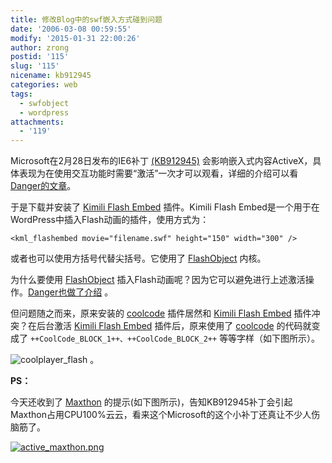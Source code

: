 ```yaml
---
title: 修改Blog中的swf嵌入方式碰到问题
date: '2006-03-08 00:59:55'
modify: '2015-01-31 22:00:26'
author: zrong
postid: '115'
slug: '115'
nicename: kb912945
categories: web
tags:
  - swfobject
  - wordpress
attachments:
  - '119'
---
```


Microsoft在2月28日发布的IE6补丁 [(KB912945)](http://support.microsoft.com/kb/912945/en-us) 会影响嵌入式内容ActiveX，具体表现为在使用交互功能时需要“激活”一次才可以观看，详细的介绍可以看 [Danger的文章](http://www.dengjie.com/weblog/comments.asp?post_id=1107)。

于是下载并安装了 [Kimili Flash Embed](http://www.kimili.com/plugins/kml_flashembed) 插件。Kimili Flash Embed是一个用于在WordPress中插入Flash动画的插件，使用方式为：  

```
<kml_flashembed movie="filename.swf" height="150" width="300" />
```

或者也可以使用方括号代替尖括号。它使用了 [FlashObject](http://blog.zengrong.net/post/103.html) 内核。

为什么要使用 [FlashObject](http://blog.zengrong.net/post/103.html) 插入Flash动画呢？因为它可以避免进行上述激活操作。[Danger也做了介绍](http://www.dengjie.com/weblog/comments.asp?post_id=1102) 。

但问题随之而来，原来安装的 [coolcode](http://blog.zengrong.net/post/90.html) 插件居然和 [Kimili Flash Embed](http://www.kimili.com/plugins/kml_flashembed) 插件冲突？在后台激活 [Kimili Flash Embed](http://www.kimili.com/plugins/kml_flashembed) 插件后，原来使用了 [coolcode](http://blog.zengrong.net/post/90.html) 的代码就变成了 `++CoolCode_BLOCK_1++、++CoolCode_BLOCK_2++` 等等字样（如下图所示）。

![coolplayer_flash](/uploads/2006/03/coolplayer_flash.png) 。

**PS：**  

今天还收到了 [Maxthon](http://www.maxthon.com) 的提示(如下图所示)，告知KB912945补丁会引起Maxthon占用CPU100%云云，看来这个Microsoft的这个小补丁还真让不少人伤脑筋了。

[![active_maxthon.png](/uploads/2006/03/active_maxthon.png)](/uploads/2006/03/active_maxthon.png "Maxthon的提示")
